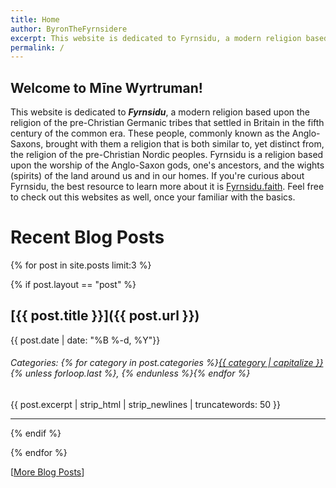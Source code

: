 ```yaml
---
title: Home
author: ByronTheFyrnsidere
excerpt: This website is dedicated to Fyrnsidu, a modern religion based upon the religion of the pre-Christian Germanic tribes that settled in Britain in the fifth century of the common era. 
permalink: /
---
```


## Welcome to Mīne Wyrtruman!

This website is dedicated to ***Fyrnsidu***, a modern religion based upon the religion of the
pre-Christian Germanic tribes that settled in Britain in the fifth century of the common era.
These people, commonly known as the Anglo-Saxons, brought with them a religion that is both
similar to, yet distinct from, the religion of the pre-Christian Nordic peoples. Fyrnsidu is a
religion based upon the worship of the Anglo-Saxon gods, one's ancestors, and the wights (spirits)
of the land around us and in our homes. If you're curious about Fyrnsidu, the best resource to
learn more about it is [Fyrnsidu.faith](https://Fyrnsidu.faith). Feel free to check out this
websites as well, once your familiar with the basics.

# Recent Blog Posts

{% for post in site.posts limit:3 %}

{% if post.layout == "post" %}

## [{{ post.title }}]({{ post.url }}) 

{{ post.date | date: "%B %-d, %Y"}}

<h6>Categories: {% for category in post.categories %}<a href="/site_index#{{ category | slugify}}">{{ category | capitalize }}</a>{% unless forloop.last %}, {% endunless %}{% endfor %}</h6>

{{ post.excerpt | strip_html | strip_newlines | truncatewords: 50 }}

--------

{% endif %}

{% endfor %}

[[More Blog Posts](/blog)]
